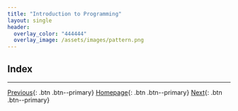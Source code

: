 ```yaml
---
title: "Introduction to Programming"
layout: single
header:
  overlay_color: "444444"
  overlay_image: /assets/images/pattern.png
---
```





## Index




---

[Previous](){: .btn  .btn--primary}
[Homepage](../index.md){: .btn  .btn--primary}
[Next](){: .btn  .btn--primary}
